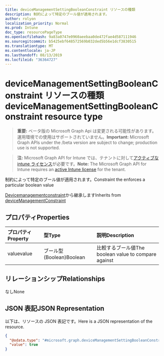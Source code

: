 ```yaml
---
title: deviceManagementSettingBooleanConstraint リソースの種類
description: 制約によって特定のブール値が適用されます。
author: rolyon
localization_priority: Normal
ms.prod: Intune
doc_type: resourcePageType
ms.openlocfilehash: 9a83a0747e0960aeebaa0de472fae4d587111946
ms.sourcegitcommit: b5425ebf648572569b032ded5b56e1dcf3830515
ms.translationtype: MT
ms.contentlocale: ja-JP
ms.lasthandoff: 08/13/2019
ms.locfileid: "36364727"
---
```

# <a name="devicemanagementsettingbooleanconstraint-resource-type"></a><span data-ttu-id="a9380-103">deviceManagementSettingBooleanConstraint リソースの種類</span><span class="sxs-lookup"><span data-stu-id="a9380-103">deviceManagementSettingBooleanConstraint resource type</span></span>

> <span data-ttu-id="a9380-104">**重要:** ベータ版の Microsoft Graph Api は変更される可能性があります。運用環境での使用はサポートされていません。</span><span class="sxs-lookup"><span data-stu-id="a9380-104">**Important:** Microsoft Graph APIs under the /beta version are subject to change; production use is not supported.</span></span>

> <span data-ttu-id="a9380-105">**注:** Microsoft Graph API for Intune では、テナントに対して[アクティブな intune ライセンス](https://go.microsoft.com/fwlink/?linkid=839381)が必要です。</span><span class="sxs-lookup"><span data-stu-id="a9380-105">**Note:** The Microsoft Graph API for Intune requires an [active Intune license](https://go.microsoft.com/fwlink/?linkid=839381) for the tenant.</span></span>

<span data-ttu-id="a9380-106">制約によって特定のブール値が適用されます。</span><span class="sxs-lookup"><span data-stu-id="a9380-106">Constraint the enforces a particular boolean value</span></span>


<span data-ttu-id="a9380-107">[Devicemanagementconstraint](../resources/intune-deviceintent-devicemanagementconstraint.md)から継承します</span><span class="sxs-lookup"><span data-stu-id="a9380-107">Inherits from [deviceManagementConstraint](../resources/intune-deviceintent-devicemanagementconstraint.md)</span></span>

## <a name="properties"></a><span data-ttu-id="a9380-108">プロパティ</span><span class="sxs-lookup"><span data-stu-id="a9380-108">Properties</span></span>
|<span data-ttu-id="a9380-109">プロパティ</span><span class="sxs-lookup"><span data-stu-id="a9380-109">Property</span></span>|<span data-ttu-id="a9380-110">型</span><span class="sxs-lookup"><span data-stu-id="a9380-110">Type</span></span>|<span data-ttu-id="a9380-111">説明</span><span class="sxs-lookup"><span data-stu-id="a9380-111">Description</span></span>|
|:---|:---|:---|
|<span data-ttu-id="a9380-112">value</span><span class="sxs-lookup"><span data-stu-id="a9380-112">value</span></span>|<span data-ttu-id="a9380-113">ブール型 (Boolean)</span><span class="sxs-lookup"><span data-stu-id="a9380-113">Boolean</span></span>|<span data-ttu-id="a9380-114">比較するブール値</span><span class="sxs-lookup"><span data-stu-id="a9380-114">The boolean value to compare against</span></span>|

## <a name="relationships"></a><span data-ttu-id="a9380-115">リレーションシップ</span><span class="sxs-lookup"><span data-stu-id="a9380-115">Relationships</span></span>
<span data-ttu-id="a9380-116">なし</span><span class="sxs-lookup"><span data-stu-id="a9380-116">None</span></span>

## <a name="json-representation"></a><span data-ttu-id="a9380-117">JSON 表記</span><span class="sxs-lookup"><span data-stu-id="a9380-117">JSON Representation</span></span>
<span data-ttu-id="a9380-118">以下は、リソースの JSON 表記です。</span><span class="sxs-lookup"><span data-stu-id="a9380-118">Here is a JSON representation of the resource.</span></span>
<!-- {
  "blockType": "resource",
  "@odata.type": "microsoft.graph.deviceManagementSettingBooleanConstraint"
}
-->
``` json
{
  "@odata.type": "#microsoft.graph.deviceManagementSettingBooleanConstraint",
  "value": true
}
```



